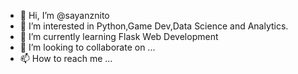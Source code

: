 - 👋 Hi, I’m @sayanznito
- 👀 I’m interested in Python,Game Dev,Data Science and Analytics.
- 🌱 I’m currently learning Flask Web Development
- 💞️ I’m looking to collaborate on ...
- 📫 How to reach me ...

<!---
sayanznito/sayanznito is a ✨ special ✨ repository because its `README.md` (this file) appears on your GitHub profile.
You can click the Preview link to take a look at your changes.
--->
